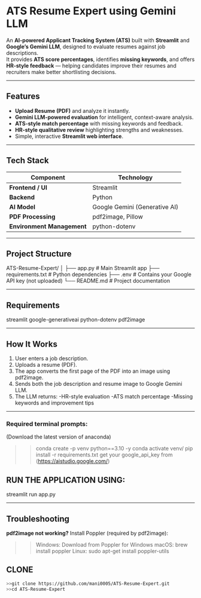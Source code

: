 # ATS Resume Expert using Gemini LLM

An **AI-powered Applicant Tracking System (ATS)** built with **Streamlit** and **Google’s Gemini LLM**, designed to evaluate resumes against job descriptions.  
It provides **ATS score percentages**, identifies **missing keywords**, and offers **HR-style feedback** — helping candidates improve their resumes and recruiters make better shortlisting decisions.

---

## Features

- **Upload Resume (PDF)** and analyze it instantly.  
- **Gemini LLM-powered evaluation** for intelligent, context-aware analysis.  
- **ATS-style match percentage** with missing keywords and feedback.  
- **HR-style qualitative review** highlighting strengths and weaknesses.  
-   Simple, interactive **Streamlit web interface**.

---

## Tech Stack

| Component | Technology |
|------------|-------------|
| **Frontend / UI** | Streamlit |
| **Backend** | Python |
| **AI Model** | Google Gemini (Generative AI) |
| **PDF Processing** | pdf2image, Pillow |
| **Environment Management** | python-dotenv |

---

## Project Structure

ATS-Resume-Expert/
│
├── app.py # Main Streamlit app
├── requirements.txt # Python dependencies
├── .env # Contains your Google API key (not uploaded)
└── README.md # Project documentation

---

## Requirements
streamlit
google-generativeai
python-dotenv
pdf2image

---

## How It Works

1. User enters a job description.
2. Uploads a resume (PDF).
3. The app converts the first page of the PDF into an image using pdf2image.
4. Sends both the job description and resume image to Google Gemini LLM.
5. The LLM returns:
   -HR-style evaluation
   -ATS match percentage
   -Missing keywords and improvement tips

---

### Required terminal prompts:
(Download the latest version of anaconda)
>>conda create -p venv python==3.10 -y
>>conda activate venv/
>>pip install -r requirements.txt
get your google_api_key from (https://aistudio.google.com/)
## RUN THE APPLICATION USING:
streamlit run app.py

---

## Troubleshooting
**pdf2image not working?**
Install Poppler (required by pdf2image):
>>Windows: Download from Poppler for Windows
>>macOS: brew install poppler
>>Linux: sudo apt-get install poppler-utils


## CLONE
```bash
>>git clone https://github.com/mani0005/ATS-Resume-Expert.git
>>cd ATS-Resume-Expert
